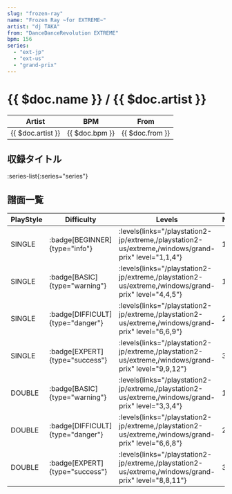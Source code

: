 ```yaml
---
slug: "frozen-ray"
name: "Frozen Ray ~for EXTREME~"
artist: "dj TAKA"
from: "DanceDanceRevolution EXTREME"
bpm: 156
series:
  - "ext-jp"
  - "ext-us"
  - "grand-prix"
---
```


# {{ $doc.name }} / {{ $doc.artist }}

|Artist|BPM|From|
|------|---|----|
|{{ $doc.artist }}|{{ $doc.bpm }}|{{ $doc.from }}|

## 収録タイトル

:series-list{:series="series"}

## 譜面一覧

|PlayStyle|Difficulty|Levels|Notes|Movie|
|---------|----------|------|-----|-----|
|SINGLE| :badge[BEGINNER]{type="info"}| :levels{links="/playstation2-jp/extreme,/playstation2-us/extreme,/windows/grand-prix" level="1,1,4"}|124/0||
|SINGLE| :badge[BASIC]{type="warning"}| :levels{links="/playstation2-jp/extreme,/playstation2-us/extreme,/windows/grand-prix" level="4,4,5"}|171/8||
|SINGLE| :badge[DIFFICULT]{type="danger"}| :levels{links="/playstation2-jp/extreme,/playstation2-us/extreme,/windows/grand-prix" level="6,6,9"}|277/5||
|SINGLE| :badge[EXPERT]{type="success"}| :levels{links="/playstation2-jp/extreme,/playstation2-us/extreme,/windows/grand-prix" level="9,9,12"}|395/3||
|DOUBLE| :badge[BASIC]{type="warning"}| :levels{links="/playstation2-jp/extreme,/playstation2-us/extreme,/windows/grand-prix" level="3,3,4"}|140/8||
|DOUBLE| :badge[DIFFICULT]{type="danger"}| :levels{links="/playstation2-jp/extreme,/playstation2-us/extreme,/windows/grand-prix" level="6,6,8"}|264/4||
|DOUBLE| :badge[EXPERT]{type="success"}| :levels{links="/playstation2-jp/extreme,/playstation2-us/extreme,/windows/grand-prix" level="8,8,11"}|356/1||
